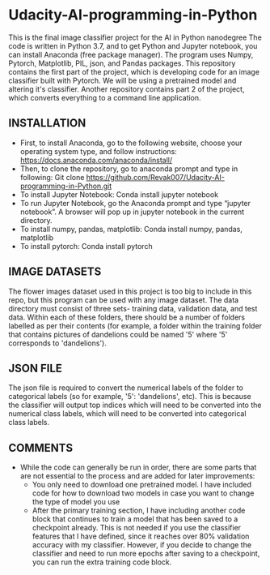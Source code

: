 # Udacity-AI-programming-in-Python
This is the final image classifier project for the AI in Python nanodegree
The code is written in Python 3.7, and to get Python and Jupyter notebook, you can install Anaconda (free package manager).
The program uses Numpy, Pytorch, Matplotlib, PIL, json, and Pandas packages. This repository contains the first part of the project, which is developing code for an image classifier built with Pytorch. We will be using a pretrained model and altering it's classifier. Another repository contains part 2 of the project, which converts everything to a command line application.

## INSTALLATION
-	First, to install Anaconda, go to the following website, choose your operating system type, and follow instructions:
https://docs.anaconda.com/anaconda/install/
-	Then, to clone the repository, go to anaconda prompt and type in following: 
Git clone https://github.com/Revak007/Udacity-AI-programming-in-Python.git 
-	To install Jupyter Notebook:
Conda install jupyter notebook
-	To run Jupyter Notebook, go the Anaconda prompt and type “jupyter notebook”. A browser will pop up in jupyter notebook in the current directory. 
-	To install numpy, pandas, matplotlib:
Conda install numpy, pandas, matplotlib
-	To install pytorch: 
Conda install pytorch

## IMAGE DATASETS
The flower images dataset used in this project is too big to include in this repo, but this program can be used with any image dataset. The data directory must consist of three sets- training data, validation data, and test data. Within each of these folders, there should be a number of folders labelled as per their contents (for example, a folder within the training folder that contains pictures of dandelions could be named '5' where '5' corresponds to 'dandelions'). 

## JSON FILE
The json file is required to convert the numerical labels of the folder to categorical labels (so for example, '5': 'dandelions', etc). This is because the classifier will output top indices which will need to be converted into the numerical class labels, which will need to be converted into categorical class labels.

## COMMENTS
-	While the code can generally be run in order, there are some parts that are not essential to the process and are added for later improvements:
    - You only need to download one pretrained model. I have included code for how to download two models in case you want to change the type of model you use
    - After the primary training section, I have including another code block that continues to train a model that has been saved to a checkpoint already. This is not needed if you use the classifier features that I have defined, since it reaches over 80% validation accuracy with my classifier. However, if you decide to change the classifier and need to run more epochs after saving to a checkpoint, you can run the extra training code block.

